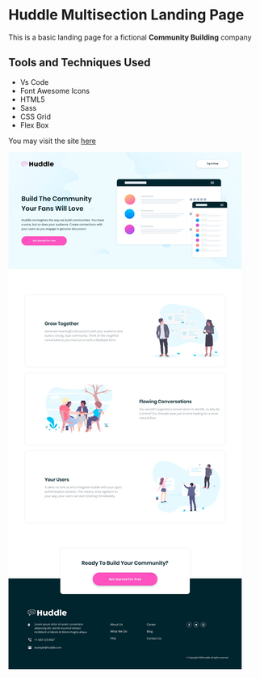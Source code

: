 # Huddle Multisection Landing Page
This is a basic landing page for a fictional **Community Building** company 

## Tools and Techniques Used
- Vs Code
- Font Awesome Icons
- HTML5
- Sass
- CSS Grid
- Flex Box

You may visit the site [here](https://roctanweer.github.io/huddleMultiSec/.)

![Site Preview](./images/desktop-design.jpg)
